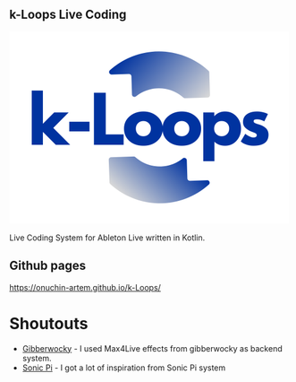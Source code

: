 ## k-Loops Live Coding

<img src="https://github.com/Onuchin-Artem/k-Loops/raw/master/logo/K-Loops%20logo%20full.png"  width="500" alt="k-loops"/>

Live Coding System for  Ableton Live written in Kotlin.

## Github pages

https://onuchin-artem.github.io/k-Loops/

# Shoutouts

 - [Gibberwocky](https://github.com/gibber-cc/gibberwocky) - I used Max4Live effects from gibberwocky as backend system.
 - [Sonic Pi](https://sonic-pi.net/) - I got a lot of inspiration from Sonic Pi system

